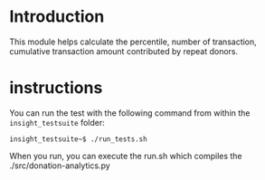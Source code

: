 # Introduction

This module helps calculate the percentile, number of transaction, cumulative transaction amount contributed by repeat donors.

# instructions
You can run the test with the following command from within the `insight_testsuite` folder:

    insight_testsuite~$ ./run_tests.sh

When you run, you can execute the run.sh which compiles the ./src/donation-analytics.py
